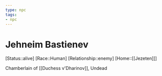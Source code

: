 ```yaml
---
type: npc
tags: 
- npc
---
```


# Jehneim Bastienev
[Status::alive]
[Race::Human]
[Relationship::enemy]
[Home::[[Jezeten]]]

Chamberlain of [[Duchess v'Dharinov]], Undead